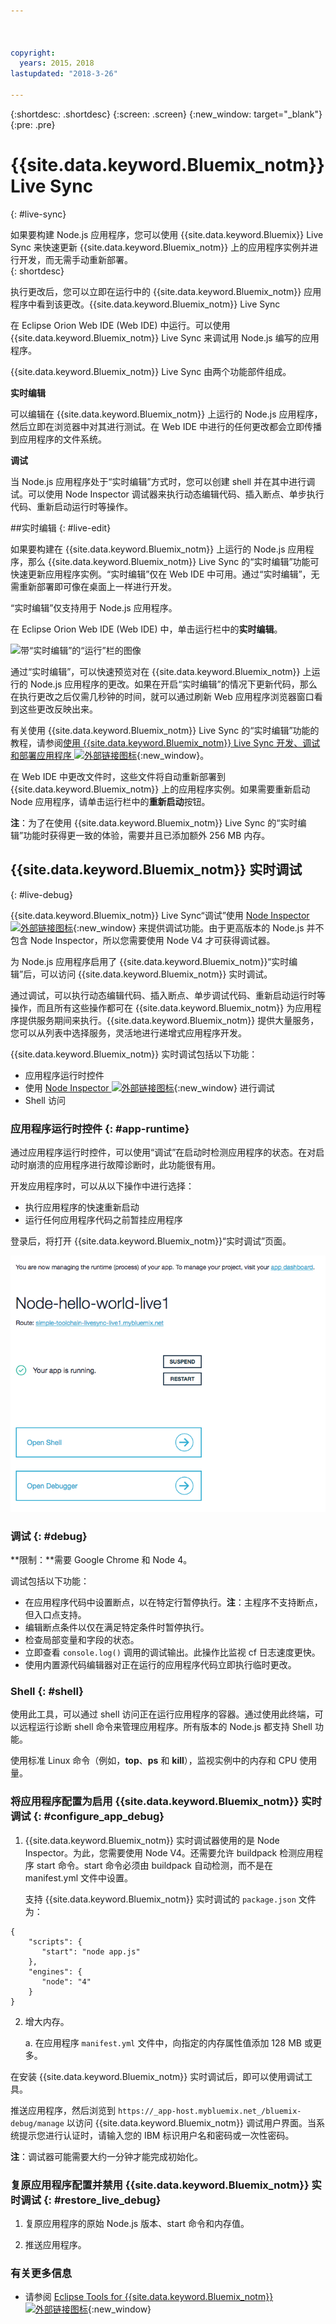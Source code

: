 ```yaml
---



copyright:
  years: 2015，2018
lastupdated: "2018-3-26"

---
```


{:shortdesc: .shortdesc}
{:screen: .screen}
{:new_window: target="_blank"}
{:pre: .pre}

# {{site.data.keyword.Bluemix_notm}} Live Sync
{: #live-sync}


如果要构建 Node.js 应用程序，您可以使用 {{site.data.keyword.Bluemix}} Live Sync 来快速更新 {{site.data.keyword.Bluemix_notm}} 上的应用程序实例并进行开发，而无需手动重新部署。   
{: shortdesc}

执行更改后，您可以立即在运行中的 {{site.data.keyword.Bluemix_notm}} 应用程序中看到该更改。{{site.data.keyword.Bluemix_notm}} Live Sync 
<!--from both the command line and -->
在 Eclipse Orion Web IDE (Web IDE) 中运行。可以使用 {{site.data.keyword.Bluemix_notm}} Live Sync 来调试用 Node.js 编写的应用程序。  

{{site.data.keyword.Bluemix_notm}} Live Sync 由两个功能部件组成。
<!--three -->

<!--
**Desktop Sync**  

You can synchronize any desktop directory tree with a cloud-based project workspace similar to the way Dropbox works. The Web IDE directly edits the same cloud-based workspace, so both stay in sync. Desktop Sync works for any kind of application. To use Desktop Sync, you need to download and install the BL command line interface.  
-->

**实时编辑**

可以编辑在 {{site.data.keyword.Bluemix_notm}} 上运行的 Node.js 应用程序，然后立即在浏览器中对其进行测试。在 Web IDE 中进行的任何更改都会立即传播到应用程序的文件系统。  

**调试**  

当 Node.js 应用程序处于“实时编辑”方式时，您可以创建 shell 并在其中进行调试。可以使用 Node Inspector 调试器来执行动态编辑代码、插入断点、单步执行代码、重新启动运行时等操作。  


##实时编辑
{: #live-edit}

如果要构建在 {{site.data.keyword.Bluemix_notm}} 上运行的 Node.js 应用程序，那么 {{site.data.keyword.Bluemix_notm}} Live Sync 的“实时编辑”功能可快速更新应用程序实例。“实时编辑”仅在 Web IDE 中可用。通过“实时编辑”，无需重新部署即可像在桌面上一样进行开发。

“实时编辑”仅支持用于 Node.js 应用程序。

在 Eclipse Orion Web IDE (Web IDE) 中，单击运行栏中的**实时编辑**。

![带“实时编辑”的“运行”栏的图像](images/bluemix-live-sync-light.png)

通过“实时编辑”，可以快速预览对在 {{site.data.keyword.Bluemix_notm}} 上运行的 Node.js 应用程序的更改。如果在开启“实时编辑”的情况下更新代码，那么在执行更改之后仅需几秒钟的时间，就可以通过刷新 Web 应用程序浏览器窗口看到这些更改反映出来。

有关使用 {{site.data.keyword.Bluemix_notm}} Live Sync 的“实时编辑”功能的教程，请参阅[使用 {{site.data.keyword.Bluemix_notm}} Live Sync 开发、调试和部署应用程序 ![外部链接图标](../../icons/launch-glyph.svg "外部链接图标")](https://www.ibm.com/cloud/garage/tutorials/use-live-sync-to-develop-debug-and-deploy-your-app){:new_window}。

在 Web IDE 中更改文件时，这些文件将自动重新部署到 {{site.data.keyword.Bluemix_notm}} 上的应用程序实例。如果需要重新启动 Node 应用程序，请单击运行栏中的**重新启动**按钮。

**注**：为了在使用 {{site.data.keyword.Bluemix_notm}} Live Sync 的“实时编辑”功能时获得更一致的体验，需要并且已添加额外 256 MB 内存。

## {{site.data.keyword.Bluemix_notm}} 实时调试
{: #live-debug}

{{site.data.keyword.Bluemix_notm}} Live Sync“调试”使用 [Node Inspector ![外部链接图标](../../icons/launch-glyph.svg "外部链接图标")](https://github.com/node-inspector/node-inspector){:new_window} 来提供调试功能。由于更高版本的 Node.js 并不包含 Node Inspector，所以您需要使用 Node V4 才可获得调试器。

为 Node.js 应用程序启用了 {{site.data.keyword.Bluemix_notm}}“实时编辑”后，可以访问 {{site.data.keyword.Bluemix_notm}} 实时调试。  

通过调试，可以执行动态编辑代码、插入断点、单步调试代码、重新启动运行时等操作，而且所有这些操作都可在 {{site.data.keyword.Bluemix_notm}} 为应用程序提供服务期间来执行。{{site.data.keyword.Bluemix_notm}} 提供大量服务，您可以从列表中选择服务，灵活地进行递增式应用程序开发。

{{site.data.keyword.Bluemix_notm}} 实时调试包括以下功能：

* 应用程序运行时控件
* 使用 [Node Inspector ![外部链接图标](../../icons/launch-glyph.svg "外部链接图标")](https://github.com/node-inspector/node-inspector){:new_window} 进行调试
* Shell 访问

### 应用程序运行时控件 {: #app-runtime}

通过应用程序运行时控件，可以使用“调试”在启动时检测应用程序的状态。在对启动时崩溃的应用程序进行故障诊断时，此功能很有用。

开发应用程序时，可以从以下操作中进行选择：

* 执行应用程序的快速重新启动
* 运行任何应用程序代码之前暂挂应用程序

登录后，将打开 {{site.data.keyword.Bluemix_notm}}“实时调试”页面。

![调试 UI](images/live_sync_debug.png)


### 调试 {: #debug}

**限制：**需要 Google Chrome 和 Node 4。

调试包括以下功能：  
* 在应用程序代码中设置断点，以在特定行暂停执行。**注**：主程序不支持断点，但入口点支持。
* 编辑断点条件以仅在满足特定条件时暂停执行。
* 检查局部变量和字段的状态。
* 立即查看 `console.log()` 调用的调试输出。此操作比监视 cf 日志速度更快。
* 使用内置源代码编辑器对正在运行的应用程序代码立即执行临时更改。

### Shell {: #shell}

使用此工具，可以通过 shell 访问正在运行应用程序的容器。通过使用此终端，可以远程运行诊断 shell 命令来管理应用程序。所有版本的 Node.js 都支持 Shell 功能。

使用标准 Linux 命令（例如，**top**、**ps** 和 **kill**），监视实例中的内存和 CPU 使用量。

### 将应用程序配置为启用 {{site.data.keyword.Bluemix_notm}} 实时调试 {: #configure_app_debug}

1. {{site.data.keyword.Bluemix_notm}} 实时调试器使用的是 Node Inspector。为此，您需要使用 Node V4。还需要允许 buildpack 检测应用程序 start 命令。start 命令必须由 buildpack 自动检测，而不是在 manifest.yml 文件中设置。

   支持 {{site.data.keyword.Bluemix_notm}} 实时调试的 `package.json` 文件为：

  ```
  {
      "scripts": {
         "start": "node app.js"
      },
      "engines": {
         "node": "4"
      }
  }
  ```

2. 增大内存。  

    a. 在应用程序 `manifest.yml` 文件中，向指定的内存属性值添加 128 MB 或更多。

在安装 {{site.data.keyword.Bluemix_notm}} 实时调试后，即可以使用调试工具。

推送应用程序，然后浏览到 `https://_app-host.mybluemix.net_/bluemix-debug/manage` 以访问 {{site.data.keyword.Bluemix_notm}} 调试用户界面。当系统提示您进行认证时，请输入您的 IBM 标识用户名和密码或一次性密码。    

**注**：调试器可能需要大约一分钟才能完成初始化。

### 复原应用程序配置并禁用 {{site.data.keyword.Bluemix_notm}} 实时调试 {: #restore_live_debug}

1. 复原应用程序的原始 Node.js 版本、start 命令和内存值。

2. 推送应用程序。

### 有关更多信息

* 请参阅 [Eclipse Tools for {{site.data.keyword.Bluemix_notm}} ![外部链接图标](../../icons/launch-glyph.svg "外部链接图标")](https://www.bluemix.net/docs/manageapps/eclipsetools/eclipsetools.html){:new_window}
